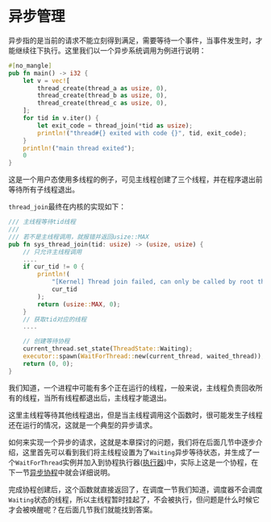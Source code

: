 # 异步管理

异步指的是当前的请求不能立刻得到满足，需要等待一个事件，当事件发生时，才能继续往下执行。这里我们以一个异步系统调用为例进行说明：

```Rust
#[no_mangle]
pub fn main() -> i32 {
    let v = vec![
        thread_create(thread_a as usize, 0),
        thread_create(thread_b as usize, 0),
        thread_create(thread_c as usize, 0),
    ];
    for tid in v.iter() {
        let exit_code = thread_join(*tid as usize);
        println!("thread#{} exited with code {}", tid, exit_code);
    }
    println!("main thread exited");
    0
}
```
这是一个用户态使用多线程的例子，可见主线程创建了三个线程，并在程序退出前等待所有子线程退出。

`thread_join`最终在内核的实现如下：

```Rust
/// 主线程等待tid线程
///
/// 若不是主线程调用，就报错并返回usize::MAX
pub fn sys_thread_join(tid: usize) -> (usize, usize) {
    // 只允许主线程调用
    ....
    if cur_tid != 0 {
        println!(
            "[Kernel] Thread join failed, can only be called by root thread, current tid: {}",
            cur_tid
        );
        return (usize::MAX, 0);
    }
    // 获取tid对应的线程
    ....

    // 创建等待协程
    current_thread.set_state(ThreadState::Waiting);
    executor::spawn(WaitForThread::new(current_thread, waited_thread));
    return (0, 0);
}
```
我们知道，一个进程中可能有多个正在运行的线程，一般来说，主线程负责回收所有的线程，当所有线程都退出后，主线程才能退出。

这里主线程等待其他线程退出，但是当主线程调用这个函数时，很可能发生子线程还在运行的情况，这就是一个典型的异步请求。

如何来实现一个异步的请求，这就是本章探讨的问题，我们将在后面几节中逐步介绍，这里首先可以看到我们将主线程设置为了`Waiting`异步等待状态，并生成了一个`WaitForThread`实例并加入到协程执行器([执行器](./协程执行器.md))中，实际上这是一个协程，在下一节[异步协程](./异步协程.md)中就会详细说明。

完成协程创建后，这个函数就直接返回了，在调度一节我们知道，调度器不会调度`Waiting`状态的线程，所以主线程暂时挂起了，不会被执行，但问题是什么时候它才会被唤醒呢？在后面几节我们就能找到答案。